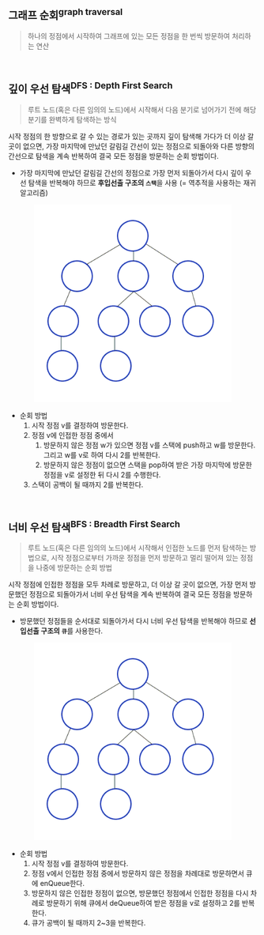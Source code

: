 ## 그래프 순회<sup>graph traversal</sup> 

> 하나의 정점에서 시작하여 그래프에 있는 모든 정점을 한 번씩 방문하여 처리하는 연산

<br>

## 깊이 우선 탐색<sup>DFS : Depth First Search</sup>
> 루트 노드(혹은 다른 임의의 노드)에서 시작해서 다음 분기로 넘어가기 전에 해당 분기를 완벽하게 탐색하는 방식

시작 정점의 한 방향으로 갈 수 있는 경로가 있는 곳까지 깊이 탐색해 가다가 더 이상 갈 곳이 없으면, 가장 마지막에 만났던 갈림길 간선이 있는 정점으로 되돌아와 다른 방향의 간선으로 탐색을 계속 반복하여 결국 모든 정점을 방문하는 순회 방법이다.

- 가장 마지막에 만났던 갈림길 간선의 정점으로 가장 먼저 되돌아가서 다시 깊이 우선 탐색을 반복해야 하므로 <b>후입선출 구조의 `스택`</b>을 사용 (= 역추적을 사용하는 재귀 알고리즘)

<p align="center">
<img src="./img/dfs.gif" width = 400px>
</p>

- 순회 방법
   1. 시작 정점 v를 결정하여 방문한다.
   2. 정점 v에 인접한 정점 중에서
      1. 방문하지 않은 정점 w가 있으면 정점 v를 스택에 push하고 w를 방문한다. 그리고 w를 v로 하여 다시 2를 반복한다.
      2. 방문하지 않은 정점이 없으면 스택을 pop하여 받은 가장 마지막에 방문한 정점을 v로 설정한 뒤 다시 2를 수행한다.
   3. 스택이 공백이 될 때까지 2를 반복한다.



<br>

## 너비 우선 탐색<sup>BFS : Breadth First Search</sup>

> 루트 노드(혹은 다른 임의의 노드)에서 시작해서 인접한 노드를 먼저 탐색하는 방법으로,
시작 정점으로부터 가까운 정점을 먼저 방문하고 멀리 떨어져 있는 정점을 나중에 방문하는 순회 방법


시작 정점에 인접한 정점을 모두 차례로 방문하고, 더 이상 갈 곳이 없으면, 가장 먼저 방문했던 정점으로 되돌아가서 너비 우선 탐색을 계속 반복하여 결국 모든 정점을 방문하는 순회 방법이다.

- 방문했던 정점들을 순서대로 되돌아가서 다시 너비 우선 탐색을 반복해야 하므로 <b>선입선출 구조의 `큐`</b>를 사용한다.
<p align="center">
<img src="./img/bfs.gif" width = 400px>
</p>


- 순회 방법
  1. 시작 정점 v를 결정하여 방문한다.
  2. 정점 v에서 인접한 정점 중에서 방문하지 않은 정점을 차례대로 방문하면서 큐에 enQueue한다.
  3. 방문하지 않은 인접한 정점이 없으면, 방문했던 정점에서 인접한 정점을 다시 차례로 방문하기 위해 큐에서 deQueue하여 받은 정점을 v로 설정하고 2를 반복한다.
  4. 큐가 공백이 될 때까지 2~3을 반복한다.
